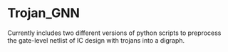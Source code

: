 # Trojan_GNN

Currently includes two different versions of python scripts to preprocess the gate-level netlist of IC 
design with trojans into a digraph.